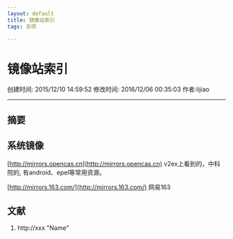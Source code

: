 ```yaml
---
layout: default
title: 镜像站索引
tags: 杂项

---
```


# 镜像站索引
创建时间: 2015/12/10 14:59:52  修改时间: 2016/12/06 00:35:03 作者:lijiao

----

## 摘要

## 系统镜像

[http://mirrors.opencas.cn](http://mirrors.opencas.cn)   v2ex上看到的，中科院的, 有android、epel等常用资源。

[http://mirrors.163.com/](http://mirrors.163.com/) 网易163

## 文献
1. http://xxx  "Name"


